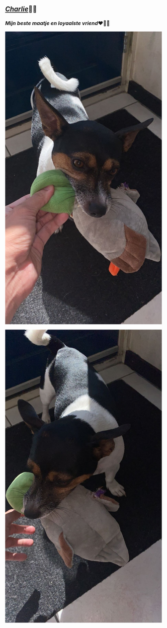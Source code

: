 ## <ins>*Charlie*</ins>🐕‍🦺
### *Mijn beste maatje en loyaalste vriend*❤️‍🔥🦴
![Charlie1](https://github.com/darryldejong/readme-assets/blob/f3b222f61967a4c2abc7b3d37f68ceb2589f3d73/Pawprints/charlieduck.jpg)

![Charlie2](https://github.com/darryldejong/readme-assets/blob/f3b222f61967a4c2abc7b3d37f68ceb2589f3d73/Pawprints/charlieduck2.jpg)
